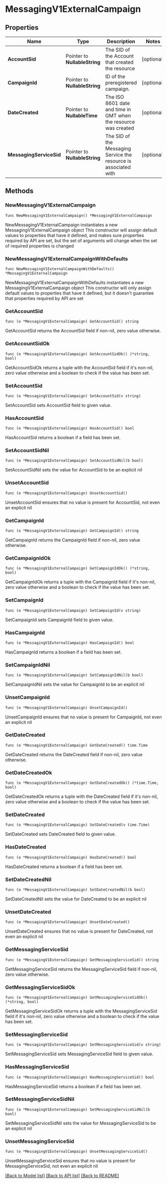 # MessagingV1ExternalCampaign

## Properties

Name | Type | Description | Notes
------------ | ------------- | ------------- | -------------
**AccountSid** | Pointer to **NullableString** | The SID of the Account that created the resource | [optional] 
**CampaignId** | Pointer to **NullableString** | ID of the preregistered campaign. | [optional] 
**DateCreated** | Pointer to **NullableTime** | The ISO 8601 date and time in GMT when the resource was created | [optional] 
**MessagingServiceSid** | Pointer to **NullableString** | The SID of the Messaging Service the resource is associated with | [optional] 

## Methods

### NewMessagingV1ExternalCampaign

`func NewMessagingV1ExternalCampaign() *MessagingV1ExternalCampaign`

NewMessagingV1ExternalCampaign instantiates a new MessagingV1ExternalCampaign object
This constructor will assign default values to properties that have it defined,
and makes sure properties required by API are set, but the set of arguments
will change when the set of required properties is changed

### NewMessagingV1ExternalCampaignWithDefaults

`func NewMessagingV1ExternalCampaignWithDefaults() *MessagingV1ExternalCampaign`

NewMessagingV1ExternalCampaignWithDefaults instantiates a new MessagingV1ExternalCampaign object
This constructor will only assign default values to properties that have it defined,
but it doesn't guarantee that properties required by API are set

### GetAccountSid

`func (o *MessagingV1ExternalCampaign) GetAccountSid() string`

GetAccountSid returns the AccountSid field if non-nil, zero value otherwise.

### GetAccountSidOk

`func (o *MessagingV1ExternalCampaign) GetAccountSidOk() (*string, bool)`

GetAccountSidOk returns a tuple with the AccountSid field if it's non-nil, zero value otherwise
and a boolean to check if the value has been set.

### SetAccountSid

`func (o *MessagingV1ExternalCampaign) SetAccountSid(v string)`

SetAccountSid sets AccountSid field to given value.

### HasAccountSid

`func (o *MessagingV1ExternalCampaign) HasAccountSid() bool`

HasAccountSid returns a boolean if a field has been set.

### SetAccountSidNil

`func (o *MessagingV1ExternalCampaign) SetAccountSidNil(b bool)`

 SetAccountSidNil sets the value for AccountSid to be an explicit nil

### UnsetAccountSid
`func (o *MessagingV1ExternalCampaign) UnsetAccountSid()`

UnsetAccountSid ensures that no value is present for AccountSid, not even an explicit nil
### GetCampaignId

`func (o *MessagingV1ExternalCampaign) GetCampaignId() string`

GetCampaignId returns the CampaignId field if non-nil, zero value otherwise.

### GetCampaignIdOk

`func (o *MessagingV1ExternalCampaign) GetCampaignIdOk() (*string, bool)`

GetCampaignIdOk returns a tuple with the CampaignId field if it's non-nil, zero value otherwise
and a boolean to check if the value has been set.

### SetCampaignId

`func (o *MessagingV1ExternalCampaign) SetCampaignId(v string)`

SetCampaignId sets CampaignId field to given value.

### HasCampaignId

`func (o *MessagingV1ExternalCampaign) HasCampaignId() bool`

HasCampaignId returns a boolean if a field has been set.

### SetCampaignIdNil

`func (o *MessagingV1ExternalCampaign) SetCampaignIdNil(b bool)`

 SetCampaignIdNil sets the value for CampaignId to be an explicit nil

### UnsetCampaignId
`func (o *MessagingV1ExternalCampaign) UnsetCampaignId()`

UnsetCampaignId ensures that no value is present for CampaignId, not even an explicit nil
### GetDateCreated

`func (o *MessagingV1ExternalCampaign) GetDateCreated() time.Time`

GetDateCreated returns the DateCreated field if non-nil, zero value otherwise.

### GetDateCreatedOk

`func (o *MessagingV1ExternalCampaign) GetDateCreatedOk() (*time.Time, bool)`

GetDateCreatedOk returns a tuple with the DateCreated field if it's non-nil, zero value otherwise
and a boolean to check if the value has been set.

### SetDateCreated

`func (o *MessagingV1ExternalCampaign) SetDateCreated(v time.Time)`

SetDateCreated sets DateCreated field to given value.

### HasDateCreated

`func (o *MessagingV1ExternalCampaign) HasDateCreated() bool`

HasDateCreated returns a boolean if a field has been set.

### SetDateCreatedNil

`func (o *MessagingV1ExternalCampaign) SetDateCreatedNil(b bool)`

 SetDateCreatedNil sets the value for DateCreated to be an explicit nil

### UnsetDateCreated
`func (o *MessagingV1ExternalCampaign) UnsetDateCreated()`

UnsetDateCreated ensures that no value is present for DateCreated, not even an explicit nil
### GetMessagingServiceSid

`func (o *MessagingV1ExternalCampaign) GetMessagingServiceSid() string`

GetMessagingServiceSid returns the MessagingServiceSid field if non-nil, zero value otherwise.

### GetMessagingServiceSidOk

`func (o *MessagingV1ExternalCampaign) GetMessagingServiceSidOk() (*string, bool)`

GetMessagingServiceSidOk returns a tuple with the MessagingServiceSid field if it's non-nil, zero value otherwise
and a boolean to check if the value has been set.

### SetMessagingServiceSid

`func (o *MessagingV1ExternalCampaign) SetMessagingServiceSid(v string)`

SetMessagingServiceSid sets MessagingServiceSid field to given value.

### HasMessagingServiceSid

`func (o *MessagingV1ExternalCampaign) HasMessagingServiceSid() bool`

HasMessagingServiceSid returns a boolean if a field has been set.

### SetMessagingServiceSidNil

`func (o *MessagingV1ExternalCampaign) SetMessagingServiceSidNil(b bool)`

 SetMessagingServiceSidNil sets the value for MessagingServiceSid to be an explicit nil

### UnsetMessagingServiceSid
`func (o *MessagingV1ExternalCampaign) UnsetMessagingServiceSid()`

UnsetMessagingServiceSid ensures that no value is present for MessagingServiceSid, not even an explicit nil

[[Back to Model list]](../README.md#documentation-for-models) [[Back to API list]](../README.md#documentation-for-api-endpoints) [[Back to README]](../README.md)



